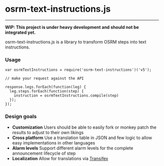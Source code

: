 # osrm-text-instructions.js

----

__WIP: This project is under heavy development and should not be integrated yet.__

osrm-text-instructions.js is a library to transform OSRM steps into text instructions.

### Usage

```
var osrmTextInstructions = require('osrm-text-instructions')('v5');

// make your request against the API

response.legs.forEach(function(leg) {
  leg.steps.forEach(function(step) {
    instruction = osrmTextInstructions.compile(step)
  });
});
```

### Design goals

- __Customization__ Users should be able to easily fork or monkey patch the results to adjust to their own likings
- __Cross platform__ Use a translation table in JSON and few logic to allow easy implementations in other languages
- __Alarm levels__ Support different alarm levels for the complete announcement lifecycle of step
- __Localization__ Allow for translations via [Transifex](https://www.transifex.com/)
